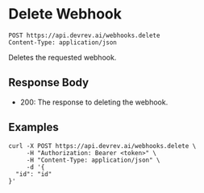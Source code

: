 # Delete Webhook

```http
POST https://api.devrev.ai/webhooks.delete
Content-Type: application/json
```

Deletes the requested webhook.



## Response Body

- 200: The response to deleting the webhook.

## Examples

```shell
curl -X POST https://api.devrev.ai/webhooks.delete \
     -H "Authorization: Bearer <token>" \
     -H "Content-Type: application/json" \
     -d '{
  "id": "id"
}'
```